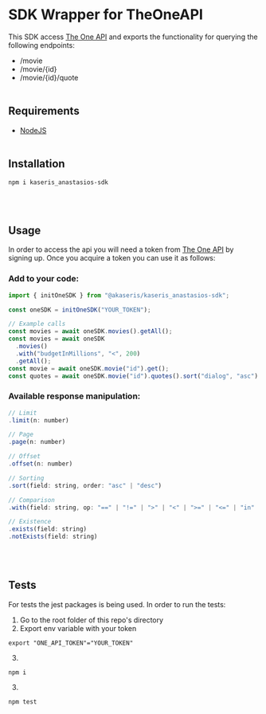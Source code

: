 # SDK Wrapper for TheOneAPI

This SDK access [The One API](https://the-one-api.dev) and exports the functionality for querying the following endpoints:

- /movie
- /movie/{id}
- /movie/{id}/quote
  <br> </br>

## Requirements

- [NodeJS](https://nodejs.org/en/download)
  <br> </br>

## Installation

```shell
npm i kaseris_anastasios-sdk
```

<br> </br>

## Usage

In order to access the api you will need a token from [The One API](https://the-one-api.dev/sign-up) by signing up. Once you acquire a token
you can use it as follows:

### Add to your code:

```js
import { initOneSDK } from "@akaseris/kaseris_anastasios-sdk";

const oneSDK = initOneSDK("YOUR_TOKEN");

// Example calls
const movies = await oneSDK.movies().getAll();
const movies = await oneSDK
  .movies()
  .with("budgetInMillions", "<", 200)
  .getAll();
const movie = await oneSDK.movie("id").get();
const quotes = await oneSDK.movie("id").quotes().sort("dialog", "asc").get();
```

### Available response manipulation:

```js
// Limit
.limit(n: number)

// Page
.page(n: number)

// Offset
.offset(n: number)

// Sorting
.sort(field: string, order: "asc" | "desc")

// Comparison
.with(field: string, op: "==" | "!=" | ">" | "<" | ">=" | "<=" | "in" | "not in", value: any)

// Existence
.exists(field: string)
.notExists(field: string)
```

<br> </br>

## Tests

For tests the jest packages is being used.
In order to run the tests:

1. Go to the root folder of this repo's directory
2. Export env variable with your token

```shell
export "ONE_API_TOKEN"="YOUR_TOKEN"
```

3.

```shell
npm i
```

3.

```shell
npm test
```
